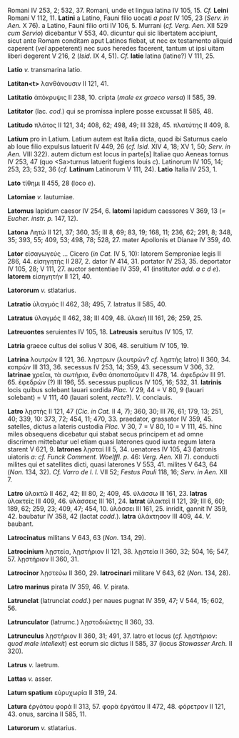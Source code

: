 Romani IV 253, 2; 532, 37. Romani, unde et lingua latina IV 105, 15.
*Cf.* **Leini** Romani V 112, 11. **Latini** a Latino, Fauni filio
uocati *a post* IV 105, 23 (*Serv. in Aen.* X 76). a Latino, Fauni
filio orti IV 106, 5. Murrani (*cf. Verg. Aen.* XII 529 *cum
Servio*) dicebantur V 553, 40. dicuntur qui sic libertatem accipiunt,
sicut ante Romam conditam aput Latinos fiebat, ut nec ex testamento
aliquid caperent (*vel* appeterent) nec suos heredes facerent, tantum ut
ipsi uitam liberi degerent V 216, 2 (*Isid.* IX 4, 51). *Cf.* **latie**
latina (latine?) V 111, 25.

**Latio** *v.* transmarina latio.

**Latitan\<t\>** λανθάνουσιν II 121, 41.

**Latitatio** ἀπόκρυψις II 238, 10. cripta (*male ex graeco versa*) II
585, 39.

**Latitator** (lac. *cod.*) qui se promissa inplere posse excussat II
585, 48.

**Latitudo** πλάτος II 121, 34; 408, 62; 498, 49; III 328, 45. πλατύτης
II 409, 8.

**Latium** pro in Latium. Latium autem est Italia dicta, quod ibi
Saturnus caelo ab Ioue filio expulsus latuerit IV 449, 26 (*cf. Isid.*
XIV 4, 18; XV 1, 50; *Serv. in Aen.* VIII 322). autem dictum est locus
in parte[s] Italiae quo Aeneas tornus IV 253, 47 (quo \<Sa\>turnus
latuerit fugiens Iouis *c*). Latinorum IV 105, 14; 253, 23; 532, 36
(*cf.* **Latinum** Latinorum V 111, 24). **Latio** Italia IV 253, 1.

**Lato** τίθημι II 455, 28 (loco *e*).

**Latomiae** *v.* lautumiae.

**Latomus** lapidum caesor IV 254, 6. **latomi** lapidum caessores V
369, 13 (*= Eucher. instr. p.* 147, 12).

**Latona** Λητώ II 121, 37; 360, 35; III 8, 69; 83, 19; 168, 11; 236,
62; 291, 8; 348, 35; 393, 55; 409, 53; 498, 78; 528, 27. mater Apollonis
et Dianae IV 359, 40.

**Lator** εἰσαγωγεύς ... Cicero (*in Cat.* IV 5, 10): latorem Semproniae
legis II 286, 44. εἰσηγητής II 287, 2. dator IV 414, 31. portator IV
253, 35. deportator IV 105, 28; V 111, 27. auctor sententiae IV 359, 41
(institutor *add. a c d e*). **latorem** εἰσηγητήν II 121, 40.

**Latororum** *v.* stlatarius.

**Latratio** ὑλαγμός II 462, 38; 495, 7. latratus II 585, 40.

**Latratus** ὑλαγμός II 462, 38; III 409, 48. ὑλακή III 161, 26; 259,
25.

**Latreuontes** seruientes IV 105, 18. **Latreusis** seruitus IV 105,
17.

**Latria** graece cultus dei solius V 306, 48. seruitium IV 105, 19.

**Latrina** λουτρών II 121, 36. ληστρων (λουτρών? *cf.* λῃστής latro)
II 360, 34. κοπρών III 313, 36. secessus IV 253, 14; 359, 43. secessum V
306, 32. **latrinae** χρεῖαι, τὰ σωτήρια, ἔνθα ἀποπατοῦμεν II 478, 14.
ἀφεδρών III 91. 65. ἐφεδρών (?) III 196, 55. secessus puplicus IV 105,
16; 532, 31. **latrinis** locis quibus solebant lauari sordida *Plac.* V
29, 44 = V 80, 9 (lauari solebant) = V 111, 40 (lauari solent,
*recte*?). *V.* conclauis.

**Latro** λῃστής II 121, 47 (*Cic. in Cat.* II 4, 7); 360, 30; III 76,
61; 179, 13; 251, 40; 339, 10: 373, 72; 454, 11; 470, 33. praedator,
grassator IV 359, 45. satelles, dictus a lateris custodia *Plac.* V 30,
7 = V 80, 10 = V 111, 45. hinc miles obsequens dicebatur qui stabat
secus principem et ad omne discrimen mittebatur uel etiam quasi
laterones quod iuxta regum latera starent V 621, 9. **latrones** λῃσταί
III 5, 34. uenatores IV 105, 43 (latronis uiatoris *a: cf. Funck
Comment. Woelffl. p.* 46: *Verg. Aen.* XII 7). conducti milites qui et
satellites dicti, quasi laterones V 553, 41. milites V 643, 64 (*Non.*
134, 32). *Cf. Varro de l. l.* VII 52; *Festus Pauli* 118, 16; *Serv. in
Aen.* XII 7.

**Latro** ὑλακτῶ II 462, 42; III 80, 2; 409, 45. ὑλάσσω III 161, 23.
**latras** ὑλακτεῖς III 409, 46. ὑλάσσεις III 161, 24. **latrat**
ὑλακτεῖ II 121, 39; III 6, 60; 189, 62; 259, 23; 409, 47; 454, 10.
ὑλάσσει III 161, 25. inridit, gannit IV 359, 42. baubatur IV 358, 42
(lactat *codd.*). **latra** ὑλάκτησον III 409, 44. *V.* baubant.

**Latrocinatus** militans V 643, 63 (*Non.* 134, 29).

**Latrocinium** λῃστεία, λῃστήριον II 121, 38. λῃστεία II 360, 32; 504,
16; 547, 57. λῃστήριον II 360, 31.

**Latrocinor** λῃστεύω II 360, 29. **latro­cinari** militare V 643, 62
(*Non.* 134, 28).

**Latro marinus** pirata IV 359, 46. *V.* pirata.

**Latrunclat** (latrunciat *codd.*) per naues pugnat IV 359, 47; V 544,
15; 602, 56.

**Latrunculator** (latrumc.) λῃστοδιώκτης II 360, 33.

**Latrunculus** λῃστήριον II 360, 31; 491, 37. latro et locus (*cf.*
λῃστήριον: *quod male intellexit*) est eorum sic dictus II 585, 37
(iocus *Stowasser Arch.* II 320).

**Latrus** *v.* laetrum.

**Lattas** *v.* asser.

**Latum spatium** εὐρυχωρία II 319, 24.

**Latura** ἐργάτου φορά II 313, 57. φορὰ ἐργάτου II 472, 48. φόρετρον II
121, 43. onus, sarcina II 585, 11.

**Laturorum** *v.* stlatarius.
